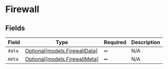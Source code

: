 # Firewall


## Fields

| Field                                                      | Type                                                       | Required                                                   | Description                                                |
| ---------------------------------------------------------- | ---------------------------------------------------------- | ---------------------------------------------------------- | ---------------------------------------------------------- |
| `data`                                                     | [Optional[models.FirewallData]](../models/firewalldata.md) | :heavy_minus_sign:                                         | N/A                                                        |
| `meta`                                                     | [Optional[models.FirewallMeta]](../models/firewallmeta.md) | :heavy_minus_sign:                                         | N/A                                                        |